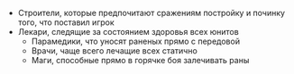 - Строители, которые предпочитают сражениям постройку и починку того, что поставил игрок
- Лекари, следящие за состоянием здоровья всех юнитов
	- Парамедики, что уносят раненых прямо с передовой
	- Врачи, чаще всего лечащие всех статично
	- Маги, способные прямо в горячке боя залечивать раны